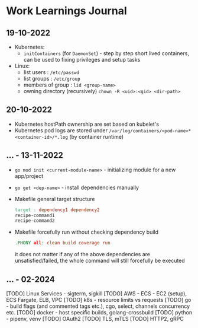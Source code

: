 # Work Learnings Journal

## 19-10-2022

- Kubernetes:
  - `initContainers` (for `DaemonSet`) - step by step short lived containers, can be used to fixing privileges and setup tasks
- Linux:
  - list users : `/etc/passwd`
  - list groups : `/etc/group`
  - members of group : `lid <group-name>`
  - owning directory (recursively) `chown -R <uid>:<gid> <dir-path>`

## 20-10-2022

- Kubernetes hostPath ownership are set based on kubelet's
- Kubernetes pod logs are stored under `/var/log/containers/<pod-name>*<container-id>/*.log` (by container runtime)

## ... - 13-11-2022

- `go mod init <current-module-name>` - initializing module for a new app/project
- `go get <dep-name>` - install dependencies manually
- Makefile general target structure

  ```makefile
  target : dependency1 dependency2
  recipe-command1
  recipe-command2
  ```

- Makefile forcefully run without checking dependency build

  ```makefile
  .PHONY all: clean build coverage run
  ```

  it does not matter if any of the above dependencies are unsatisfied/failed, the whole command will still forcefully be executed

## ... - 02-2024

[TODO] Linux Services - sigterm, sigkill
[TODO] AWS - ECS - EC2 (setup), ECS Fargate, ELB, VPC
[TODO] k8s - resource limits vs requests
[TODO] go - build flags (and commented tags etc.), cgo, select, channels concurrency etc.
[TODO] docker - host specific builds, golang-crossbuild
[TODO] python - pipenv, venv
[TODO] OAuth2
[TODO] TLS, mTLS
[TODO] HTTP2, gRPC